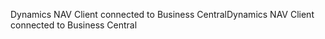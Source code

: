 <span data-ttu-id="aa8f9-101">Dynamics NAV Client connected to Business Central</span><span class="sxs-lookup"><span data-stu-id="aa8f9-101">Dynamics NAV Client connected to Business Central</span></span>